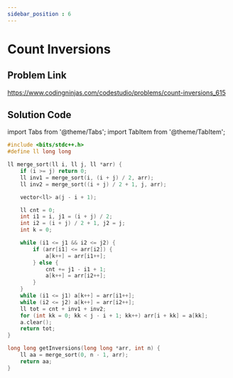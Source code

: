 ```yaml
---
sidebar_position : 6
---
```


# Count Inversions

## Problem Link
https://www.codingninjas.com/codestudio/problems/count-inversions_615

## Solution Code

import Tabs from '@theme/Tabs';
import TabItem from '@theme/TabItem';

<Tabs>
<TabItem value="cpp" label="C++">

```cpp
#include <bits/stdc++.h>
#define ll long long

ll merge_sort(ll i, ll j, ll *arr) {
    if (i >= j) return 0;
    ll inv1 = merge_sort(i, (i + j) / 2, arr);
    ll inv2 = merge_sort((i + j) / 2 + 1, j, arr);

    vector<ll> a(j - i + 1);

    ll cnt = 0;
    int i1 = i, j1 = (i + j) / 2;
    int i2 = (i + j) / 2 + 1, j2 = j;
    int k = 0;

    while (i1 <= j1 && i2 <= j2) {
        if (arr[i1] <= arr[i2]) {
            a[k++] = arr[i1++];
        } else {
            cnt += j1 - i1 + 1;
            a[k++] = arr[i2++];
        }
    }
    while (i1 <= j1) a[k++] = arr[i1++];
    while (i2 <= j2) a[k++] = arr[i2++];
    ll tot = cnt + inv1 + inv2;
    for (int kk = 0; kk < j - i + 1; kk++) arr[i + kk] = a[kk];
    a.clear();
    return tot;
}

long long getInversions(long long *arr, int n) {
    ll aa = merge_sort(0, n - 1, arr);
    return aa;
}
```
</TabItem>
</Tabs>

